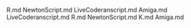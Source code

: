 R.md
NewtonScript.md
LiveCoderanscript.md
Amiga.md
LiveCoderanscript.md
R.md
NewtonScript.md
K.md
Amiga.md
